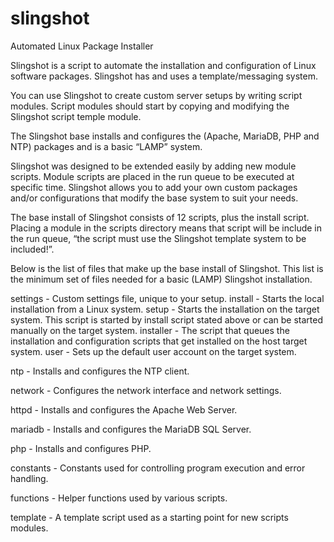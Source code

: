 # slingshot
Automated Linux Package Installer

Slingshot is a script to automate the installation and configuration of Linux software packages. Slingshot has and uses a template/messaging system.

You can use Slingshot to create custom server setups by writing script modules. Script modules should start by copying and modifying the Slingshot script temple module.

The Slingshot base installs and configures the (Apache, MariaDB, PHP and NTP) packages and is a basic “LAMP” system.

Slingshot was designed to be extended easily by adding new module scripts. Module scripts are placed in the run queue to be executed at specific time. Slingshot allows you to add your own custom packages and/or configurations that modify the base system to suit your needs.

The base install of Slingshot consists of 12 scripts, plus the install script. Placing a module in the scripts directory means that script will be include in the run queue, “the script must use the Slingshot template system to be included!”.

Below is the list of files that make up the base install of Slingshot. This list is the minimum set of files needed for a basic (LAMP) Slingshot installation.

settings	-	Custom settings file, unique to your setup.
install	-	Starts the local installation from a Linux system.
setup	-	Starts the installation on the target system. This script is started by install script stated above or can be started manually on the target system.
installer	-	The script that queues the installation and configuration scripts that get installed on the host target system.
user	-	Sets up the default user account on the target system.

ntp	-	Installs and configures the NTP client.

network	-	Configures the network interface and network settings.

httpd	-	Installs and configures the Apache Web Server.

mariadb	-	Installs and configures the MariaDB SQL Server.

php	-	Installs and configures PHP.

constants	-	Constants used for controlling program execution and error handling.

functions	-	Helper functions used by various scripts.

template	-	A template script used as a starting point for new scripts modules.

